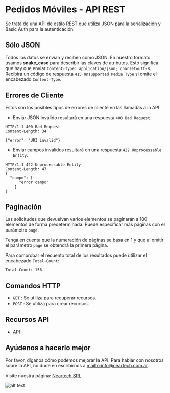Pedidos Móviles - API REST
==========================

Se trata de una API de estilo REST que utiliza JSON para la serialización y Basic Auth para la autenticación.

Sólo JSON
---------

Todos los datos se envían y reciben como JSON. En nuestro formato usamos __snake\_case__ para describir las claves de atributos. 
Esto significa que hay que enviar `Content-Type: application/json; charset=utf-8`. 
Recibirá un código de respuesta `415 Unsupported Media Type` si omite el encabezado `Content-Type`.

Errores de Cliente
------------------

Estos son los posibles tipos de errores de cliente en las llamadas a la API

* Enviar JSON inválido resultará en una respuesta `400 Bad Request`.

```
HTTP/1.1 400 Bad Request
Content-Length: 34

{"error": "URI invalid"}
```

* Enviar campos invalidos resultará en una respuesta `422 Unprocessable Entity`.

```
HTTP/1.1 422 Unprocessable Entity
Content-Length: 47
{
  "campo": [
      "error campo"
    ]
}
```

Paginación
----------

Las solicitudes que devuelvan varios elementos se paginarán a 100 elementos de forma predeterminada. 
Puede especificar más páginas con el parámetro `page`.

Tenga en cuenta que la numeración de páginas se basa en 1 y que al omitir el parámetro `page` se obtendrá la primera página.

Para comprobar el recuento total de los resultados puede utilizar el encabezado `Total-Count`:

```
Total-Count: 156
```

Comandos HTTP
-------------

* `GET` : Se utiliza para recuperar recursos.
* `POST` : Se utiliza para crear recursos.

Recursos API
------------

* [API](https://github.com/neartechsrl/pedidos-rest/blob/master/api.md)

Ayúdenos a hacerlo mejor
------------------------

Por favor, díganos cómo podemos mejorar la API. Para hablar con nosotros sobre la API, no dude en escribirnos a <mailto:info@neartech.com.ar>.

Visite nuestrá página: [Neartech SRL](http://www.neartech.com.ar)

![alt text](http://neartech.com.ar/wp-content/uploads/2018/10/Neartech-Consulting-Group.png "Neartech SRL")



